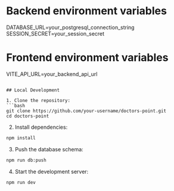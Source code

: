 # Backend environment variables
DATABASE_URL=your_postgresql_connection_string
SESSION_SECRET=your_session_secret

# Frontend environment variables
VITE_API_URL=your_backend_api_url
```

## Local Development

1. Clone the repository:
```bash
git clone https://github.com/your-username/doctors-point.git
cd doctors-point
```

2. Install dependencies:
```bash
npm install
```

3. Push the database schema:
```bash
npm run db:push
```

4. Start the development server:
```bash
npm run dev